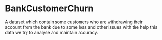 # BankCustomerChurn
A dataset which contain some customers who are withdrawing their account from the bank due to some loss and other issues with the help this data we try to analyse and maintain accuracy.
